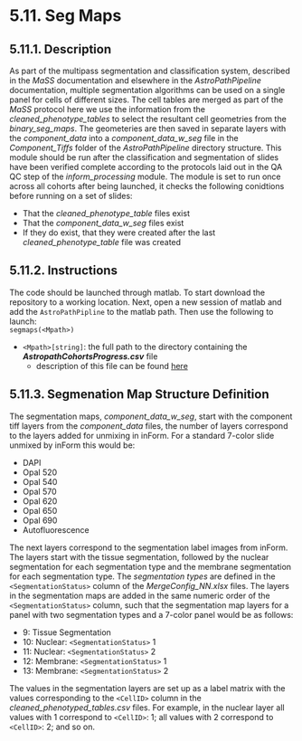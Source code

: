 # 5.11. Seg Maps
## 5.11.1. Description
As part of the multipass segmentation and classification system, described in the *MaSS* documentation and elsewhere in the *AstroPathPipeline* documentation, multiple segmentation algorithms can be used on a single panel for cells of different sizes. The cell tables are merged as part of the *MaSS* protocol here we use the information from the *cleaned_phenotype_tables* to select the resultant cell geometries from the *binary_seg_maps*. The geometeries are then saved in separate layers with the *component_data* into a *component_data_w_seg* file in the *Component_Tiffs* folder of the *AstroPathPipeline* directory structure. This module should be run after the classification and segmentation of slides have been verified complete according to the protocols laid out in the QA QC step of the *inform_processing* module. The module is set to run once across all cohorts after being launched, it checks the following conidtions before running on a set of slides:
- That the *cleaned_phenotype_table* files exist
- That the *component_data_w_seg* files exist 
- If they do exist, that they were created after the last *cleaned_phenotype_table* file was created

## 5.11.2. Instructions
The code should be launched through matlab. To start download the repository to a working location. Next, open a new session of matlab and add the ```AstroPathPipline``` to the matlab path. Then use the following to launch:   
``` segmaps(<Mpath>) ```
- ```<Mpath>[string]```: the full path to the directory containing the ***AstropathCohortsProgress.csv*** file
   - description of this file can be found [here](../../scans#441-astropath_processing-directory "Title")

## 5.11.3. Segmenation Map Structure Definition
The segmentation maps, *component_data_w_seg*, start with the component tiff layers from the *component_data* files, the number of layers correspond to the layers added for unmixing in inForm. For a standard 7-color slide unmixed by inForm this would be:
- DAPI
- Opal 520
- Opal 540
- Opal 570
- Opal 620
- Opal 650
- Opal 690
- Autofluorescence

The next layers correspond to the segmentation label images from inForm. The layers start with the tissue segmentation, followed by the nuclear segmentation for each segmentation type and the membrane segmentation for each segmentation type. The *segmentation types* are defined in the ```<SegmentationStatus>``` column of the *MergeConfig_NN.xlsx* files. The layers in the segmentation maps are added in the same numeric order of the ```<SegmentationStatus>``` column, such that the segmentation map layers for a panel with two segmentation types and a 7-color panel would be as follows:

- 9: Tissue Segmentation
- 10: Nuclear: ```<SegmentationStatus>``` 1
- 11: Nuclear: ```<SegmentationStatus>``` 2
- 12: Membrane: ```<SegmentationStatus>``` 1
- 13: Membrane: ```<SegmentationStatus>``` 2

The values in the segmentation layers are set up as a label matrix with the values corresponding to the ```<CellID>``` column in the *cleaned_phenotyped_tables.csv* files. For example, in the nuclear layer all values with 1 correspond to ```<CellID>```: 1; all values with 2 correspond to ```<CellID>```: 2; and so on.
